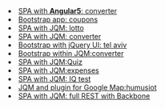 <li><a href="index.html">SPA with <b>Angular5</b>: converter</a></li>
  <li><a href="carousel10.html">Bootstrap app: coupons</a></li>
  <li><a href="lottoexh.html">SPA with JQM: lotto</a></li>
  <li><a href="converh.html">SPA with JQM: converter</a></li>
  <li><a href="qzbs.html">Bootstrap with jQuery UI: tel aviv</a></li>
  <li><a href="jqm1.html">Bootstrap within JQM:converter</a></li>
  <li><a href="qzbs.html">SPA with JQM:Quiz</a></li>
  <li><a href="aexh.html">SPA with JQM:expenses</a></li>
  <li><a href="mg.html">SPA with JQM: IQ test</a></li>
  <li><a href="a17var.html">JQM and plugin for Google Map:humusiot</a></li>
  <li><a href="a01/a01.html">SPA with JQM: full REST with Backbone</a></li>